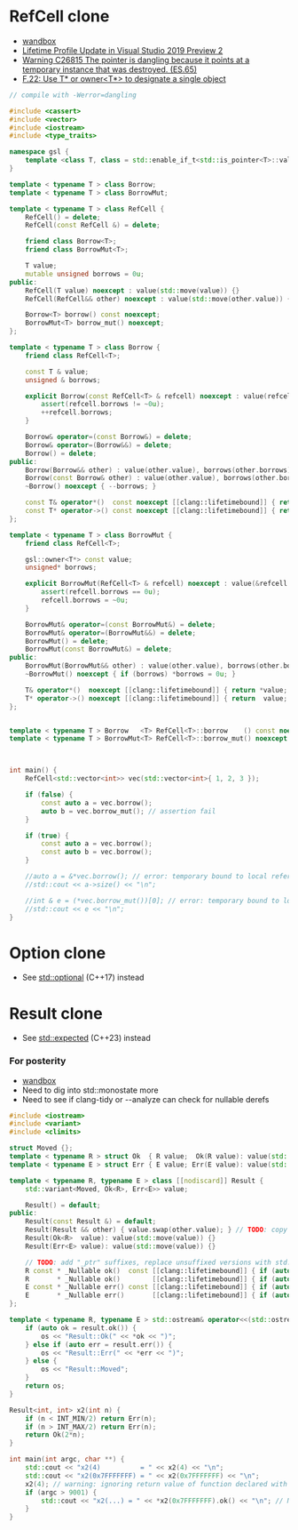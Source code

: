 # RefCell clone

* [wandbox](https://wandbox.org/permlink/fHd8Tsz1BmBTXlWx)
* [Lifetime Profile Update in Visual Studio 2019 Preview 2](https://devblogs.microsoft.com/cppblog/lifetime-profile-update-in-visual-studio-2019-preview-2/)
* [Warning C26815 The pointer is dangling because it points at a temporary instance that was destroyed. (ES.65)](https://docs.microsoft.com/en-us/cpp/code-quality/c26815?view=msvc-170)
* [F.22: Use T* or owner<T*> to designate a single object](https://github.com/isocpp/CppCoreGuidelines/blob/master/CppCoreGuidelines.md#f22-use-t-or-ownert-to-designate-a-single-object)

```cpp
// compile with -Werror=dangling

#include <cassert>
#include <vector>
#include <iostream>
#include <type_traits>

namespace gsl {
    template <class T, class = std::enable_if_t<std::is_pointer<T>::value>> using owner = T;
}

template < typename T > class Borrow;
template < typename T > class BorrowMut;

template < typename T > class RefCell {
    RefCell() = delete;
    RefCell(const RefCell &) = delete;

    friend class Borrow<T>;
    friend class BorrowMut<T>;

    T value;
    mutable unsigned borrows = 0u;
public:
    RefCell(T value) noexcept : value(std::move(value)) {}
    RefCell(RefCell&& other) noexcept : value(std::move(other.value)) {}

    Borrow<T> borrow() const noexcept;
    BorrowMut<T> borrow_mut() noexcept;
};

template < typename T > class Borrow {
    friend class RefCell<T>;

    const T & value;
    unsigned & borrows;

    explicit Borrow(const RefCell<T> & refcell) noexcept : value(refcell.value), borrows(refcell.borrows) {
        assert(refcell.borrows != ~0u);
        ++refcell.borrows;
    }

    Borrow& operator=(const Borrow&) = delete;
    Borrow& operator=(Borrow&&) = delete;
    Borrow() = delete;
public:
    Borrow(Borrow&& other) : value(other.value), borrows(other.borrows) { ++borrows; }
    Borrow(const Borrow& other) : value(other.value), borrows(other.borrows) { ++borrows; }
    ~Borrow() noexcept { --borrows; }

    const T& operator*()  const noexcept [[clang::lifetimebound]] { return  value; }
    const T* operator->() const noexcept [[clang::lifetimebound]] { return &value; }
};

template < typename T > class BorrowMut {
    friend class RefCell<T>;

    gsl::owner<T*> const value;
    unsigned* borrows;

    explicit BorrowMut(RefCell<T> & refcell) noexcept : value(&refcell.value), borrows(&refcell.borrows) {
        assert(refcell.borrows == 0u);
        refcell.borrows = ~0u;
    }

    BorrowMut& operator=(const BorrowMut&) = delete;
    BorrowMut& operator=(BorrowMut&&) = delete;
    BorrowMut() = delete;
    BorrowMut(const BorrowMut&) = delete;
public:
    BorrowMut(BorrowMut&& other) : value(other.value), borrows(other.borrows) { other.borrows = nullptr; }
    ~BorrowMut() noexcept { if (borrows) *borrows = 0u; }

    T& operator*()  noexcept [[clang::lifetimebound]] { return *value; }
    T* operator->() noexcept [[clang::lifetimebound]] { return  value; }
};


template < typename T > Borrow   <T> RefCell<T>::borrow    () const noexcept { return Borrow   <T>(*this); }
template < typename T > BorrowMut<T> RefCell<T>::borrow_mut() noexcept       { return BorrowMut<T>(*this); }



int main() {
    RefCell<std::vector<int>> vec(std::vector<int>{ 1, 2, 3 });

    if (false) {
        const auto a = vec.borrow();
        auto b = vec.borrow_mut(); // assertion fail
    }

    if (true) {
        const auto a = vec.borrow();
        const auto b = vec.borrow();
    }

    //auto a = &*vec.borrow(); // error: temporary bound to local reference 'e' will be destroyed at the end of the full-expression [-Werror,-Wdangling]
    //std::cout << a->size() << "\n";

    //int & e = (*vec.borrow_mut())[0]; // error: temporary bound to local reference 'e' will be destroyed at the end of the full-expression [-Werror,-Wdangling]
    //std::cout << e << "\n";
}
```

# Option clone
*   See [std::optional](https://en.cppreference.com/w/cpp/utility/optional) (C++17) instead

# Result clone
*   See [std::expected](https://en.cppreference.com/w/cpp/utility/expected) (C++23) instead

### For posterity
*   [wandbox](https://wandbox.org/permlink/2YstEhUSXnK2l4aW)
*   Need to dig into std::monostate more
*   Need to see if clang-tidy or --analyze can check for nullable derefs

```cpp
#include <iostream>
#include <variant>
#include <climits>

struct Moved {};
template < typename R > struct Ok  { R value;  Ok(R value): value(std::move(value)) {} };
template < typename E > struct Err { E value; Err(E value): value(std::move(value)) {} };

template < typename R, typename E > class [[nodiscard]] Result {
    std::variant<Moved, Ok<R>, Err<E>> value;

    Result() = default;
public:
    Result(const Result &) = default;
    Result(Result && other) { value.swap(other.value); } // TODO: copy instead if R & E are copyable/POD?
    Result(Ok<R>  value): value(std::move(value)) {}
    Result(Err<E> value): value(std::move(value)) {}

    // TODO: add "_ptr" suffixes, replace unsuffixed versions with std::optional s? those would move/consume - consider adding as_ref() etc.?
    R const * _Nullable ok()  const [[clang::lifetimebound]] { if (auto value = std::get_if<1>(&this->value)) return &value->value; return nullptr; }
    R       * _Nullable ok()        [[clang::lifetimebound]] { if (auto value = std::get_if<1>(&this->value)) return &value->value; return nullptr; }
    E const * _Nullable err() const [[clang::lifetimebound]] { if (auto value = std::get_if<2>(&this->value)) return &value->value; return nullptr; }
    E       * _Nullable err()       [[clang::lifetimebound]] { if (auto value = std::get_if<2>(&this->value)) return &value->value; return nullptr; }
};

template < typename R, typename E > std::ostream& operator<<(std::ostream& os, const Result<R, E> & result) {
    if (auto ok = result.ok()) {
        os << "Result::Ok(" << *ok << ")";
    } else if (auto err = result.err()) {
        os << "Result::Err(" << *err << ")";
    } else {
        os << "Result::Moved";
    }
    return os;
}

Result<int, int> x2(int n) {
    if (n < INT_MIN/2) return Err(n);
    if (n > INT_MAX/2) return Err(n);
    return Ok(2*n);
}

int main(int argc, char **) {
    std::cout << "x2(4)          = " << x2(4) << "\n";
    std::cout << "x2(0x7FFFFFFF) = " << x2(0x7FFFFFFF) << "\n";
    x2(4); // warning: ignoring return value of function declared with 'nodiscard' attribute [-Wunused-result]
    if (argc > 9001) {
        std::cout << "x2(...) = " << *x2(0x7FFFFFFF).ok() << "\n"; // No warning for nullable deref? Boo~
    }
}
```
